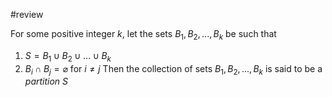 #review 

For some positive integer $k$, let the sets $B_1,B_2,...,B_k$ be such that

1. $S= B_1 \cup B_2 \cup ... \cup B_k$
2. $B_i \cap B_j = \varnothing$ for $i \neq j$
   Then the collection of sets ${B_1,B_2,...,B_k}$ is said to be a *partition* $S$
